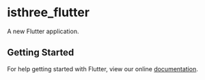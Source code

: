 # isthree_flutter

A new Flutter application.

## Getting Started

For help getting started with Flutter, view our online
[documentation](https://flutter.io/).
